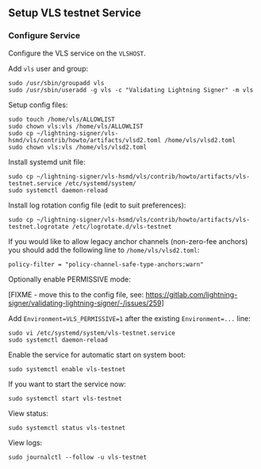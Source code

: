 ## Setup VLS testnet Service

### Configure Service

Configure the VLS service on the `VLSHOST`.

Add `vls` user and group:
```
sudo /usr/sbin/groupadd vls
sudo /usr/sbin/useradd -g vls -c "Validating Lightning Signer" -m vls
```

Setup config files:
```
sudo touch /home/vls/ALLOWLIST
sudo chown vls:vls /home/vls/ALLOWLIST
sudo cp ~/lightning-signer/vls-hsmd/vls/contrib/howto/artifacts/vlsd2.toml /home/vls/vlsd2.toml
sudo chown vls:vls /home/vls/vlsd2.toml
```

Install systemd unit file:
```
sudo cp ~/lightning-signer/vls-hsmd/vls/contrib/howto/artifacts/vls-testnet.service /etc/systemd/system/
sudo systemctl daemon-reload
```

Install log rotation config file (edit to suit preferences):
```
sudo cp ~/lightning-signer/vls-hsmd/vls/contrib/howto/artifacts/vls-testnet.logrotate /etc/logrotate.d/vls-testnet
```

If you would like to allow legacy anchor channels (non-zero-fee anchors) you should
add the following line to `/home/vls/vlsd2.toml`:
```
policy-filter = "policy-channel-safe-type-anchors:warn"
```

Optionally enable PERMISSIVE mode:

[FIXME - move this to the config file, see:
https://gitlab.com/lightning-signer/validating-lightning-signer/-/issues/259]

Add `Environment=VLS_PERMISSIVE=1` after the existing `Environment=...` line:
```
sudo vi /etc/systemd/system/vls-testnet.service
sudo systemctl daemon-reload
```

Enable the  service for automatic start on system boot:
```
sudo systemctl enable vls-testnet
```

If you want to start the service now:
```
sudo systemctl start vls-testnet
```

View status:
```
sudo systemctl status vls-testnet
```

View logs:
```
sudo journalctl --follow -u vls-testnet
```
